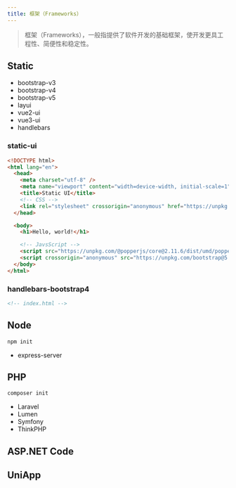 ```yaml
---
title: 框架（Frameworks）
---
```

> 框架（Frameworks），一般指提供了软件开发的基础框架，使开发更具工程性、简便性和稳定性。

## Static

- bootstrap-v3
- bootstrap-v4
- bootstrap-v5
- layui
- vue2-ui
- vue3-ui
- handlebars

### static-ui

```html
<!DOCTYPE html>
<html lang="en">
  <head>
    <meta charset="utf-8" />
    <meta name="viewport" content="width=device-width, initial-scale=1" />
    <title>Static UI</title>
    <!-- CSS -->
    <link rel="stylesheet" crossorigin="anonymous" href="https://unpkg.com/bootstrap@5.3.0-alpha1/dist/css/bootstrap.min.css" />
  </head>

  <body>
    <h1>Hello, world!</h1>

    <!-- JavsScript -->
    <script src="https://unpkg.com/@popperjs/core@2.11.6/dist/umd/popper.min.js"></script>
    <script crossorigin="anonymous" src="https://unpkg.com/bootstrap@5.3.0-alpha1/dist/js/bootstrap.bundle.min.js"></script>
  </body>
</html>
```

### handlebars-bootstrap4

```html
<!-- index.html -->
```

## Node

```sh
npm init
```

- express-server

## PHP

```sh
composer init
```

- Laravel
- Lumen
- Symfony
- ThinkPHP

## ASP.NET Code

## UniApp
